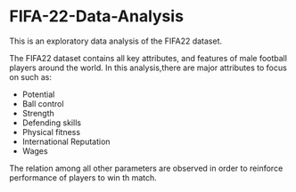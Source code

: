 # FIFA-22-Data-Analysis
This is an exploratory data analysis of the FIFA22 dataset.

The FIFA22 dataset contains all key attributes, and features of male football players around the world. In this analysis,there are major attributes to focus on such as:

* Potential
* Ball control
* Strength
* Defending skills 
* Physical fitness
* International Reputation
* Wages

The relation among all other parameters are observed in order to reinforce performance of players to win th match.

